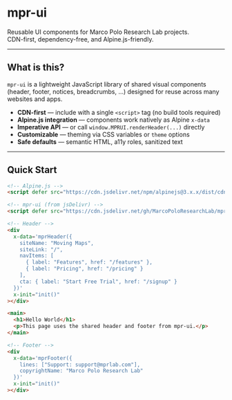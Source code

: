 # mpr-ui

Reusable UI components for Marco Polo Research Lab projects.  
CDN-first, dependency-free, and Alpine.js-friendly.

---

## What is this?

`mpr-ui` is a lightweight JavaScript library of shared visual components  
(header, footer, notices, breadcrumbs, …) designed for reuse across many  
websites and apps.  

- **CDN-first** — include with a single `<script>` tag (no build tools required)  
- **Alpine.js integration** — components work natively as Alpine `x-data`  
- **Imperative API** — or call `window.MPRUI.renderHeader(...)` directly  
- **Customizable** — theming via CSS variables or `theme` options  
- **Safe defaults** — semantic HTML, a11y roles, sanitized text  

---

## Quick Start

```html
<!-- Alpine.js -->
<script defer src="https://cdn.jsdelivr.net/npm/alpinejs@3.x.x/dist/cdn.min.js"></script>

<!-- mpr-ui (from jsDelivr) -->
<script defer src="https://cdn.jsdelivr.net/gh/MarcoPoloResearchLab/mpr-ui@1.0.0/mpr-ui.js"></script>

<!-- Header -->
<div
  x-data='mprHeader({
    siteName: "Moving Maps",
    siteLink: "/",
    navItems: [
      { label: "Features", href: "/features" },
      { label: "Pricing", href: "/pricing" }
    ],
    cta: { label: "Start Free Trial", href: "/signup" }
  })'
  x-init="init()"
></div>

<main>
  <h1>Hello World</h1>
  <p>This page uses the shared header and footer from mpr-ui.</p>
</main>

<!-- Footer -->
<div
  x-data='mprFooter({
    lines: ["Support: support@mprlab.com"],
    copyrightName: "Marco Polo Research Lab"
  })'
  x-init="init()"
></div>
